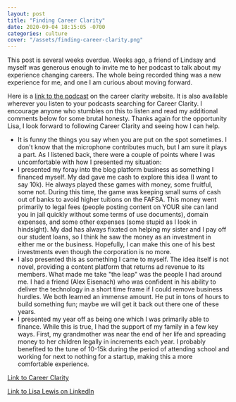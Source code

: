 ```yaml
---
layout: post
title: "Finding Career Clarity"
date: 2020-09-04 18:15:05 -0700
categories: culture
cover: "/assets/finding-career-clarity.png"
---
```


This post is several weeks overdue. Weeks ago, a friend of Lindsay and myself was generous enough to invite me to her podcast to talk about my experience changing careers. The whole being recorded thing was a new experience for me, and one I am curious about moving forward.

Here is a [link to the podcast](https://getcareerclarity.com/episode55/) on the career clarity website. It is also available wherever you listen to your podcasts searching for Career Clarity. I encourage anyone who stumbles on this to listen and read my additional comments below for some brutal honesty. Thanks again for the opportunity Lisa, I look forward to following Career Clarity and seeing how I can help.

* It is funny the things you say when you are put on the spot sometimes. I don't know that the microphone contributes much, but I am sure it plays a part. As I listened back, there were a couple of points where I was uncomfortable with how I presented my situation:
* I presented my foray into the blog platform business as something I financed myself. My dad gave me cash to explore this idea (I want to say 10k). He always played these games with money, some fruitful, some not. During this time, the game was keeping small sums of cash out of banks to avoid higher tuitions on the FAFSA. This money went primarily to legal fees (people posting content on YOUR site can land you in jail quickly without some terms of use documents), domain expenses, and some other expenses (some stupid as I look in hindsight). My dad has always fixated on helping my sister and I pay off our student loans, so I think he saw the money as an investment in either me or the business. Hopefully, I can make this one of his best investments even though the corporation is no more.
* I also presented this as something I came to myself. The idea itself is not novel, providing a content platform that returns ad revenue to its members. What made me take "the leap" was the people I had around me. I had a friend (Alex Eisenach) who was confident in his ability to deliver the technology in a short time frame if I could remove business hurdles. We both learned an immense amount. He put in tons of hours to build something fun; maybe we will get it back out there one of these years.
* I presented my year off as being one which I was primarily able to finance. While this is true, I had the support of my family in a few key ways. First, my grandmother was near the end of her life and spreading money to her children legally in increments each year. I probably benefited to the tune of 10-15k during the period of attending school and working for next to nothing for a startup, making this a more comfortable experience.

[Link to Career Clarity](https://getcareerclarity.com/the-career-clarity-approach/)

[Link to Lisa Lewis on LinkedIn](https://www.linkedin.com/in/lisamlewis/)